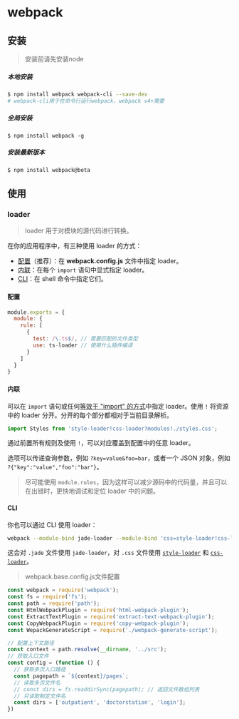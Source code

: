 # webpack

## 安装

> 安装前请先安装node

##### 本地安装

```bash
$ npm install webpack webpack-cli --save-dev
# webpack-cli用于在命令行运行webpack，webpack v4+需要
```

##### 全局安装

```shell
$ npm install webpack -g
```

##### 安装最新版本

```shell
$ npm install webpack@beta
```

## 使用

### loader

> loader 用于对模块的源代码进行转换。

在你的应用程序中，有三种使用 loader 的方式：

- [配置](https://www.webpackjs.com/concepts/loaders/#configuration)（推荐）：在 **webpack.config.js** 文件中指定 loader。
- [内联](https://www.webpackjs.com/concepts/loaders/#inline)：在每个 `import` 语句中显式指定 loader。
- [CLI](https://www.webpackjs.com/concepts/loaders/#cli)：在 shell 命令中指定它们。

#### 配置

```js
module.exports = {
  module: {
    rule: [
      {
        test: /\.ts$/, // 需要匹配的文件类型
        use: ts-loader // 使用什么插件编译
      }
    ]
  }
}
```

#### 内联

可以在 `import` 语句或任何[等效于 "import" 的方式](https://www.webpackjs.com/api/module-methods)中指定 loader。使用 `!` 将资源中的 loader 分开。分开的每个部分都相对于当前目录解析。

```js
import Styles from 'style-loader!css-loader?modules!./styles.css';
```

通过前置所有规则及使用 `!`，可以对应覆盖到配置中的任意 loader。

选项可以传递查询参数，例如 `?key=value&foo=bar`，或者一个 JSON 对象，例如 `?{"key":"value","foo":"bar"}`。

> 尽可能使用 `module.rules`，因为这样可以减少源码中的代码量，并且可以在出错时，更快地调试和定位 loader 中的问题。 

#### CLI

你也可以通过 CLI 使用 loader：

```sh
webpack --module-bind jade-loader --module-bind 'css=style-loader!css-loader'
```

这会对 `.jade` 文件使用 `jade-loader`，对 `.css` 文件使用 [`style-loader`](https://www.webpackjs.com/loaders/style-loader) 和 [`css-loader`](https://www.webpackjs.com/loaders/css-loader)。









> webpack.base.config.js文件配置

```js
const webpack = require('webpack');
const fs = require('fs');
const path = require('path');
const HtmlWebpackPlugin = require('html-webpack-plugin');
const ExtractTextPlugin = require('extract-text-webpack-plugin');
const CopyWebpackPlugin = require('copy-webpack-plugin');
const WepackGenerateScript = require('./webpack-generate-script');

// 配置上下文路径
const context = path.resolve(__dirname, '../src');
// 获取入口文件
const config = (function () {
  // 获取多页入口路径
  const pagepath = `${context}/pages`;
  // 读取多页文件名
  // const dirs = fs.readdirSync(pagepath); // 返回文件数组列表
  // 只读取制定文件名
  const dirs = ['outpatient', 'doctorstation', 'login'];
})

```

